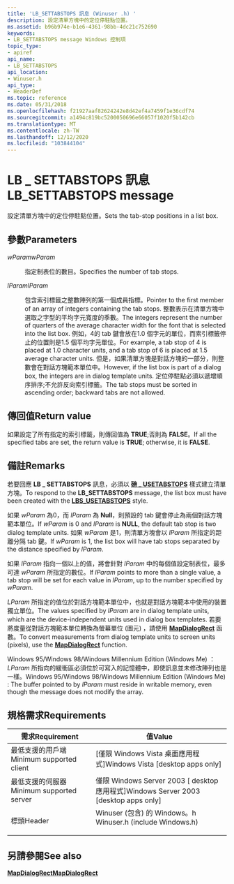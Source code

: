 ```yaml
---
title: 'LB_SETTABSTOPS 訊息 (Winuser .h) '
description: 設定清單方塊中的定位停駐點位置。
ms.assetid: b96b974e-b1e6-4361-98bb-4dc21c752690
keywords:
- LB_SETTABSTOPS message Windows 控制項
topic_type:
- apiref
api_name:
- LB_SETTABSTOPS
api_location:
- Winuser.h
api_type:
- HeaderDef
ms.topic: reference
ms.date: 05/31/2018
ms.openlocfilehash: f21927aaf82624242e8d42ef4a7459f1e36cdf74
ms.sourcegitcommit: a1494c819bc5200050696e66057f1020f5b142cb
ms.translationtype: MT
ms.contentlocale: zh-TW
ms.lasthandoff: 12/12/2020
ms.locfileid: "103844104"
---
```

# <a name="lb_settabstops-message"></a><span data-ttu-id="9ab34-104">LB \_ SETTABSTOPS 訊息</span><span class="sxs-lookup"><span data-stu-id="9ab34-104">LB\_SETTABSTOPS message</span></span>

<span data-ttu-id="9ab34-105">設定清單方塊中的定位停駐點位置。</span><span class="sxs-lookup"><span data-stu-id="9ab34-105">Sets the tab-stop positions in a list box.</span></span>

## <a name="parameters"></a><span data-ttu-id="9ab34-106">參數</span><span class="sxs-lookup"><span data-stu-id="9ab34-106">Parameters</span></span>

<dl> <dt>

<span data-ttu-id="9ab34-107">*wParam*</span><span class="sxs-lookup"><span data-stu-id="9ab34-107">*wParam*</span></span> 
</dt> <dd>

<span data-ttu-id="9ab34-108">指定制表位的數目。</span><span class="sxs-lookup"><span data-stu-id="9ab34-108">Specifies the number of tab stops.</span></span>

</dd> <dt>

<span data-ttu-id="9ab34-109">*lParam*</span><span class="sxs-lookup"><span data-stu-id="9ab34-109">*lParam*</span></span> 
</dt> <dd>

<span data-ttu-id="9ab34-110">包含索引標籤之整數陣列的第一個成員指標。</span><span class="sxs-lookup"><span data-stu-id="9ab34-110">Pointer to the first member of an array of integers containing the tab stops.</span></span> <span data-ttu-id="9ab34-111">整數表示在清單方塊中選取之字型的平均字元寬度的季數。</span><span class="sxs-lookup"><span data-stu-id="9ab34-111">The integers represent the number of quarters of the average character width for the font that is selected into the list box.</span></span> <span data-ttu-id="9ab34-112">例如，4的 tab 鍵會放在1.0 個字元的單位，而索引標籤停止的位置則是1.5 個平均字元單位。</span><span class="sxs-lookup"><span data-stu-id="9ab34-112">For example, a tab stop of 4 is placed at 1.0 character units, and a tab stop of 6 is placed at 1.5 average character units.</span></span> <span data-ttu-id="9ab34-113">但是，如果清單方塊是對話方塊的一部分，則整數會在對話方塊範本單位中。</span><span class="sxs-lookup"><span data-stu-id="9ab34-113">However, if the list box is part of a dialog box, the integers are in dialog template units.</span></span> <span data-ttu-id="9ab34-114">定位停駐點必須以遞增順序排序;不允許反向索引標籤。</span><span class="sxs-lookup"><span data-stu-id="9ab34-114">The tab stops must be sorted in ascending order; backward tabs are not allowed.</span></span>

</dd> </dl>

## <a name="return-value"></a><span data-ttu-id="9ab34-115">傳回值</span><span class="sxs-lookup"><span data-stu-id="9ab34-115">Return value</span></span>

<span data-ttu-id="9ab34-116">如果設定了所有指定的索引標籤，則傳回值為 **TRUE**;否則為 **FALSE**。</span><span class="sxs-lookup"><span data-stu-id="9ab34-116">If all the specified tabs are set, the return value is **TRUE**; otherwise, it is **FALSE**.</span></span>

## <a name="remarks"></a><span data-ttu-id="9ab34-117">備註</span><span class="sxs-lookup"><span data-stu-id="9ab34-117">Remarks</span></span>

<span data-ttu-id="9ab34-118">若要回應 **LB \_ SETTABSTOPS** 訊息，必須以 [**磅 \_ USETABSTOPS**](list-box-styles.md) 樣式建立清單方塊。</span><span class="sxs-lookup"><span data-stu-id="9ab34-118">To respond to the **LB\_SETTABSTOPS** message, the list box must have been created with the [**LBS\_USETABSTOPS**](list-box-styles.md) style.</span></span>

<span data-ttu-id="9ab34-119">如果 *wParam* 為0，而 *lParam* 為 **Null**，則預設的 tab 鍵會停止為兩個對話方塊範本單位。</span><span class="sxs-lookup"><span data-stu-id="9ab34-119">If *wParam* is 0 and *lParam* is **NULL**, the default tab stop is two dialog template units.</span></span> <span data-ttu-id="9ab34-120">如果 *wParam* 是1，則清單方塊會以 *lParam* 所指定的距離分隔 tab 鍵。</span><span class="sxs-lookup"><span data-stu-id="9ab34-120">If *wParam* is 1, the list box will have tab stops separated by the distance specified by *lParam*.</span></span>

<span data-ttu-id="9ab34-121">如果 *lParam* 指向一個以上的值，將會針對 *lParam* 中的每個值設定制表位，最多可達 *wParam* 所指定的數位。</span><span class="sxs-lookup"><span data-stu-id="9ab34-121">If *lParam* points to more than a single value, a tab stop will be set for each value in *lParam*, up to the number specified by *wParam*.</span></span>

<span data-ttu-id="9ab34-122">*LParam* 所指定的值位於對話方塊範本單位中，也就是對話方塊範本中使用的裝置獨立單位。</span><span class="sxs-lookup"><span data-stu-id="9ab34-122">The values specified by *lParam* are in dialog template units, which are the device-independent units used in dialog box templates.</span></span> <span data-ttu-id="9ab34-123">若要將度量從對話方塊範本單位轉換為螢幕單位 (圖元) ，請使用 [**MapDialogRect**](/windows/desktop/api/winuser/nf-winuser-mapdialogrect) 函數。</span><span class="sxs-lookup"><span data-stu-id="9ab34-123">To convert measurements from dialog template units to screen units (pixels), use the [**MapDialogRect**](/windows/desktop/api/winuser/nf-winuser-mapdialogrect) function.</span></span>

<span data-ttu-id="9ab34-124">Windows 95/Windows 98/Windows Millennium Edition (Windows Me) ： *LParam* 所指向的緩衝區必須位於可寫入的記憶體中，即使訊息並未修改陣列也是一樣。</span><span class="sxs-lookup"><span data-stu-id="9ab34-124">Windows 95/Windows 98/Windows Millennium Edition (Windows Me) : The buffer pointed to by *lParam* must reside in writable memory, even though the message does not modify the array.</span></span>

## <a name="requirements"></a><span data-ttu-id="9ab34-125">規格需求</span><span class="sxs-lookup"><span data-stu-id="9ab34-125">Requirements</span></span>



| <span data-ttu-id="9ab34-126">需求</span><span class="sxs-lookup"><span data-stu-id="9ab34-126">Requirement</span></span> | <span data-ttu-id="9ab34-127">值</span><span class="sxs-lookup"><span data-stu-id="9ab34-127">Value</span></span> |
|-------------------------------------|----------------------------------------------------------------------------------------------------------|
| <span data-ttu-id="9ab34-128">最低支援的用戶端</span><span class="sxs-lookup"><span data-stu-id="9ab34-128">Minimum supported client</span></span><br/> | <span data-ttu-id="9ab34-129">\[僅限 Windows Vista 桌面應用程式\]</span><span class="sxs-lookup"><span data-stu-id="9ab34-129">Windows Vista \[desktop apps only\]</span></span><br/>                                                           |
| <span data-ttu-id="9ab34-130">最低支援的伺服器</span><span class="sxs-lookup"><span data-stu-id="9ab34-130">Minimum supported server</span></span><br/> | <span data-ttu-id="9ab34-131">僅限 Windows Server 2003 \[ desktop 應用程式\]</span><span class="sxs-lookup"><span data-stu-id="9ab34-131">Windows Server 2003 \[desktop apps only\]</span></span><br/>                                                     |
| <span data-ttu-id="9ab34-132">標頭</span><span class="sxs-lookup"><span data-stu-id="9ab34-132">Header</span></span><br/>                   | <dl> <span data-ttu-id="9ab34-133"><dt>Winuser (包含) 的 Windows。h </dt></span><span class="sxs-lookup"><span data-stu-id="9ab34-133"><dt>Winuser.h (include Windows.h)</dt></span></span> </dl> |



## <a name="see-also"></a><span data-ttu-id="9ab34-134">另請參閱</span><span class="sxs-lookup"><span data-stu-id="9ab34-134">See also</span></span>

<dl> <dt>

[<span data-ttu-id="9ab34-135">**MapDialogRect**</span><span class="sxs-lookup"><span data-stu-id="9ab34-135">**MapDialogRect**</span></span>](/windows/desktop/api/winuser/nf-winuser-mapdialogrect)
</dt> </dl>

 

